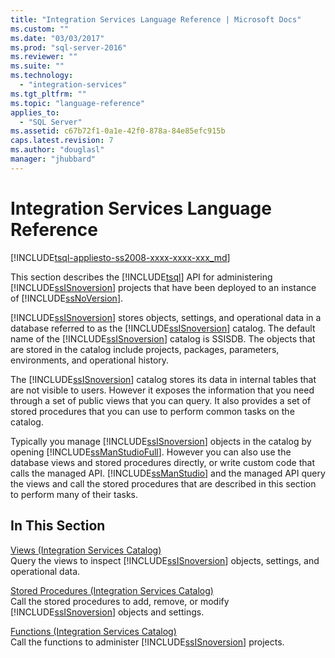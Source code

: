 ```yaml
---
title: "Integration Services Language Reference | Microsoft Docs"
ms.custom: ""
ms.date: "03/03/2017"
ms.prod: "sql-server-2016"
ms.reviewer: ""
ms.suite: ""
ms.technology: 
  - "integration-services"
ms.tgt_pltfrm: ""
ms.topic: "language-reference"
applies_to: 
  - "SQL Server"
ms.assetid: c67b72f1-0a1e-42f0-878a-84e85efc915b
caps.latest.revision: 7
ms.author: "douglasl"
manager: "jhubbard"
---
```

# Integration Services Language Reference
[!INCLUDE[tsql-appliesto-ss2008-xxxx-xxxx-xxx_md](../database-engine/configure/windows/includes/tsql-appliesto-ss2008-xxxx-xxxx-xxx-md.md)]

  This section describes the [!INCLUDE[tsql](../advanced-analytics/r-services/includes/tsql-md.md)] API for administering [!INCLUDE[ssISnoversion](../advanced-analytics/r-services/includes/ssisnoversion-md.md)] projects that have been deployed to an instance of [!INCLUDE[ssNoVersion](../advanced-analytics/r-services/includes/ssnoversion-md.md)].  
  
 [!INCLUDE[ssISnoversion](../advanced-analytics/r-services/includes/ssisnoversion-md.md)] stores objects, settings, and operational data in a database referred to as the [!INCLUDE[ssISnoversion](../advanced-analytics/r-services/includes/ssisnoversion-md.md)] catalog. The default name of the [!INCLUDE[ssISnoversion](../advanced-analytics/r-services/includes/ssisnoversion-md.md)] catalog is SSISDB. The objects that are stored in the catalog include projects, packages, parameters, environments, and operational history.  
  
 The [!INCLUDE[ssISnoversion](../advanced-analytics/r-services/includes/ssisnoversion-md.md)] catalog stores its data in internal tables that are not visible to users. However it exposes the information that you need through a set of public views that you can query. It also provides a set of stored procedures that you can use to perform common tasks on the catalog.  
  
 Typically you manage [!INCLUDE[ssISnoversion](../advanced-analytics/r-services/includes/ssisnoversion-md.md)] objects in the catalog by opening [!INCLUDE[ssManStudioFull](../advanced-analytics/r-services/includes/ssmanstudiofull-md.md)]. However you can also use the database views and stored procedures directly, or write custom code that calls the managed API. [!INCLUDE[ssManStudio](../advanced-analytics/r-services/includes/ssmanstudio-md.md)] and the managed API query the views and call the stored procedures that are described in this section to perform many of their tasks.  
  
## In This Section  
 [Views &#40;Integration Services Catalog&#41;](../integration-services/system/views/views-integration-services-catalog.md)  
 Query the views to inspect [!INCLUDE[ssISnoversion](../advanced-analytics/r-services/includes/ssisnoversion-md.md)] objects, settings, and operational data.  
  
 [Stored Procedures &#40;Integration Services Catalog&#41;](../integration-services/system/stored-procedures/stored-procedures-integration-services-catalog.md)  
 Call the stored procedures to add, remove, or modify [!INCLUDE[ssISnoversion](../advanced-analytics/r-services/includes/ssisnoversion-md.md)] objects and settings.  
  
 [Functions &#40;Integration Services Catalog&#41;](../Topic/Functions%20\(Integration%20Services%20Catalog\).md)  
 Call the functions to administer [!INCLUDE[ssISnoversion](../advanced-analytics/r-services/includes/ssisnoversion-md.md)] projects.  
  
  